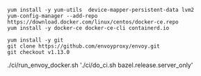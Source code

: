 ```shell
yum install -y yum-utils  device-mapper-persistent-data lvm2
yum-config-manager --add-repo https://download.docker.com/linux/centos/docker-ce.repo
yum install -y docker-ce docker-ce-cli containerd.io

yum install -y git
git clone https://github.com/envoyproxy/envoy.git
git checkout v1.13.0
```


./ci/run_envoy_docker.sh './ci/do_ci.sh bazel.release.server_only'